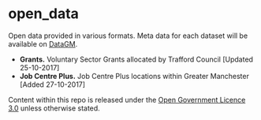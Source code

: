 # open_data
Open data provided in various formats. Meta data for each dataset will be available on [DataGM](https://www.datagm.org.uk).

* **Grants.** Voluntary Sector Grants allocated by Trafford Council [Updated 25-10-2017]
* **Job Centre Plus.** Job Centre Plus locations within Greater Manchester [Added 27-10-2017]

Content within this repo is released under the [Open Government Licence 3.0](http://www.nationalarchives.gov.uk/doc/open-government-licence/version/3/) unless otherwise stated.